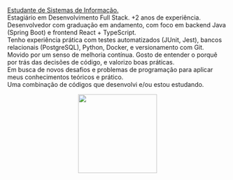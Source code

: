 <a href="https://eduardosaatkamp.github.io/portfolioEduardoSaat/">Estudante de Sistemas de Informação.</a> <br>
Estagiário em Desenvolvimento Full Stack. +2 anos de experiência. <br>
Desenvolvedor com graduação em andamento, com foco em backend Java (Spring Boot) e frontend React + TypeScript. <br>
Tenho experiência prática com testes automatizados (JUnit, Jest), bancos relacionais (PostgreSQL), Python, Docker, e versionamento com Git.<br>
Movido por um senso de melhoria contínua. Gosto de entender o porquê por trás das decisões de código, e valorizo boas práticas. <br> 
Em busca de novos desafios e problemas de programação para aplicar meus conhecimentos teóricos e prático. <br>
Uma combinação de códigos que desenvolvi e/ou estou estudando.
<div align="center">
  <a href="https://github.com/eduardosaatkamp">
  <img height="180em" src="https://github-readme-stats.vercel.app/api/top-langs/?username=eduardosaatkamp&layout=compact&langs_count=7&theme=cobalt"/>
</div>


